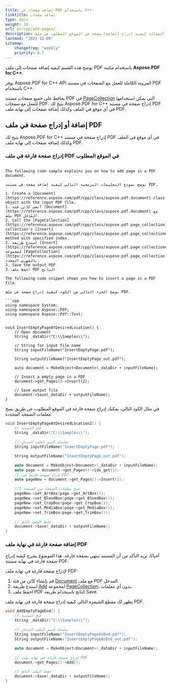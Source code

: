 ```yaml
---
title: إضافة صفحات في PDF باستخدام C++
linktitle: إضافة صفحات
type: docs
weight: 10
url: ar/cpp/add-pages/
description: تُعلِّم هذه المقالة كيفية إدراج (إضافة) صفحة في الموقع المطلوب في ملف PDF. تعرف على كيفية نقل وحذف (إزالة) الصفحات من ملف PDF باستخدام C++.
lastmod: "2021-12-08"
sitemap:
    changefreq: "weekly"
    priority: 0.7
---
```


توضح هذه القسم كيفية إضافة صفحات إلى ملف PDF باستخدام مكتبة **Aspose.PDF for C++**.

يوفر Aspose.PDF for C++ API المرونة الكاملة للعمل مع الصفحات في مستند PDF باستخدام C++.

يحافظ على جميع صفحات مستند PDF في [PageCollection](https://reference.aspose.com/pdf/cpp/class/aspose.pdf.page_collection) التي يمكن استخدامها للعمل مع صفحات PDF.
يتيح لك Aspose.PDF for C++ إدراج صفحة في مستند PDF في أي موقع في الملف وكذلك إضافة صفحات إلى نهاية ملف PDF.

## إضافة أو إدراج صفحة في ملف PDF

يتيح لك Aspose.PDF for C++ إدراج صفحة في مستند PDF في أي موقع في الملف وكذلك إضافة صفحات إلى نهاية ملف PDF.

### إدراج صفحة فارغة في ملف PDF في الموقع المطلوب
```

The following code sample explains you on how to add page in a PDF document.

يوضح نموذج التعليمات البرمجية التالي كيفية إضافة صفحة في مستند PDF.

1. Create a [Document](https://reference.aspose.com/pdf/cpp/class/aspose.pdf.document) class object with the input PDF file.
1. أنشئ كائن فئة [Document](https://reference.aspose.com/pdf/cpp/class/aspose.pdf.document) مع ملف PDF المُدخل.
2. Call the [PageCollection](https://reference.aspose.com/pdf/cpp/class/aspose.pdf.page_collection) collection's [Insert](https://reference.aspose.com/pdf/cpp/class/aspose.pdf.page_collection#a1fb1fe44df4d325df5ad41b691501bb2) method with specified index.
2. استدعِ طريقة [Insert](https://reference.aspose.com/pdf/cpp/class/aspose.pdf.page_collection#a1fb1fe44df4d325df5ad41b691501bb2) لمجموعة [PageCollection](https://reference.aspose.com/pdf/cpp/class/aspose.pdf.page_collection) بالفهرس المحدد.
3. Save the output PDF
3. احفظ ملف PDF الناتج

The following code snippet shows you how to insert a page in a PDF file.

يوضح الجزء التالي من الكود كيفية إدراج صفحة في ملف PDF.

```cpp
using namespace System;
using namespace Aspose::Pdf;
using namespace Aspose::Pdf::Text;


void InsertEmptyPageAtDesiredLocation() {
    // Open document
    String _dataDir("C:\\Samples\\");

    // String for input file name
    String inputFileName("InsertEmptyPage.pdf");

    String outputFileName("InsertEmptyPage_out.pdf");

    auto document = MakeObject<Document>(_dataDir + inputFileName);

    // Insert a empty page in a PDF
    document->get_Pages()->Insert(2);

    // Save output file
    document->Save(_dataDir + outputFileName);
}
```

في مثال الكود التالي، يمكنك إدراج صفحة فارغة في الموقع المطلوب عن طريق نسخ معلمات الصفحة المحددة:

```cpp
void InsertEmptyPageAtDesiredLocation2() {
    // فتح المستند
    String _dataDir("C:\\Samples\\");

    // سلسلة لاسم الملف المدخل
    String inputFileName("InsertEmptyPage.pdf");

    String outputFileName("InsertEmptyPage_out.pdf");

    auto document = MakeObject<Document>(_dataDir + inputFileName);
    auto page = document->get_Pages()->idx_get(1);
    // إدراج صفحة فارغة في PDF
    auto pageNew = document->get_Pages()->Insert(2);

    //نسخ معلمات الصفحة من الصفحة 1
    pageNew->set_ArtBox(page->get_ArtBox());
    pageNew->set_BleedBox(page->get_BleedBox());
    pageNew->set_CropBox(page->get_CropBox());
    pageNew->set_MediaBox(page->get_MediaBox());
    pageNew->set_TrimBox(page->get_TrimBox());

    // حفظ الملف الناتج
    document->Save(_dataDir + outputFileName);
}
```

### إضافة صفحة فارغة في نهاية ملف PDF

أحيانًا، تريد التأكد من أن المستند ينتهي بصفحة فارغة. هذا الموضوع يشرح كيفية إدراج صفحة فارغة في نهاية مستند PDF.

لإدراج صفحة فارغة في نهاية ملف PDF:

1. قم بإنشاء كائن من فئة [Document](https://reference.aspose.com/pdf/cpp/class/aspose.pdf.document) مع ملف PDF المدخل.
2. استدع طريقة [Add](https://reference.aspose.com/pdf/cpp/class/aspose.pdf.page_collection#abb0362ffa129a1e2e5650a2f2e7057c1) لمجموعة [PageCollection](https://reference.aspose.com/pdf/cpp/class/aspose.pdf.page_collection)، بدون أي معلمات.
3. احفظ ملف PDF الناتج باستخدام طريقة Save.

يظهر لك مقطع الشيفرة التالي كيفية إدراج صفحة فارغة في نهاية ملف PDF.

```cpp
void AddEmptyPageEnd() {
    // فتح المستند
    String _dataDir("C:\\Samples\\");

    // سلسلة لاسم الملف المدخل
    String inputFileName("InsertEmptyPageAtEnd.pdf");
    String outputFileName("InsertEmptyPageAtEnd_out.pdf");

    auto document = MakeObject<Document>(_dataDir + inputFileName);

    // إدراج صفحة فارغة في نهاية ملف PDF
    document->get_Pages()->Add();

    // حفظ الملف الناتج
    document->Save(_dataDir + outputFileName);
}
```